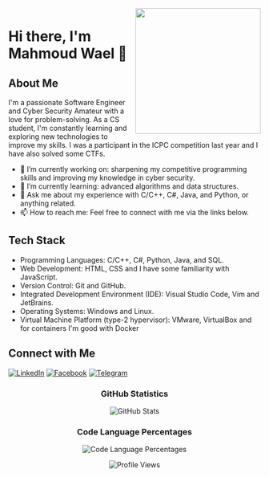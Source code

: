 <img width="250" align="right" src="https://c.tenor.com/_DOBjnGspYAAAAAM/code-coding.gif" autoplay>

# Hi there, I'm Mahmoud Wael 👋

## About Me

I'm a passionate Software Engineer and Cyber Security Amateur with a love for problem-solving. As a CS student, I'm constantly learning and exploring new technologies to improve my skills. I was a participant in the ICPC competition last year and I have also solved some CTFs. 

- 🔭 I’m currently working on: sharpening my competitive programming skills and improving my knowledge in cyber security.
- 🌱 I’m currently learning: advanced algorithms and data structures.
- 💬 Ask me about my experience with C/C++, C#, Java, and Python, or anything related.
- 📫 How to reach me: Feel free to connect with me via the links below.

## Tech Stack

- Programming Languages: C/C++, C#, Python, Java, and SQL.
- Web Development: HTML, CSS and I have some familiarity with JavaScript.
- Version Control: Git and GitHub.
- Integrated Development Environment (IDE): Visual Studio Code, Vim and JetBrains.
- Operating Systems: Windows and Linux.
- Virtual Machine Platform (type-2 hypervisor): VMware, VirtualBox and for containers I'm good with Docker

## Connect with Me

<p align="left">
<a href="https://www.linkedin.com/in/mahmoud-wael-9b9b6424a/" target="_blank"><img alt="LinkedIn" src="https://img.shields.io/badge/LinkedIn-Mahmoud%20Wael-blue?style=flat-square&logo=linkedin"></a>
<a href="https://www.facebook.com/mahmoud.wael.980" target="_blank"><img alt="Facebook" src="https://img.shields.io/badge/Facebook-Mahmoud%20Wael-blue?style=flat-square&logo=facebook"></a>
<a href="https://t.me/Ma7m0udZ" target="_blank"><img alt="Telegram" src="https://img.shields.io/badge/Telegram-Mahmoud%20Wael-blue?style=flat-square&logo=telegram"></a>
</p>

<!-- GitHub Stats -->
<div align="center">
  <h3>GitHub Statistics</h3>
  <img src="https://github-readme-stats.vercel.app/api?username=MahmoudWaeI&show_icons=true&theme=radical" alt="GitHub Stats" />
</div>

<!-- Code Language Percentages -->
<div align="center">
  <h3>Code Language Percentages</h3>
  <img src="https://github-readme-stats.vercel.app/api/top-langs/?username=MahmoudWaeI&layout=compact&theme=radical&langs_count=10" alt="Code Language Percentages" />
</div>

<!-- Profile Views Counter -->
<p align="center">
  <img src="https://komarev.com/ghpvc/?username=MahmoudWaeI&style=flat-square" alt="Profile Views" />
</p>

